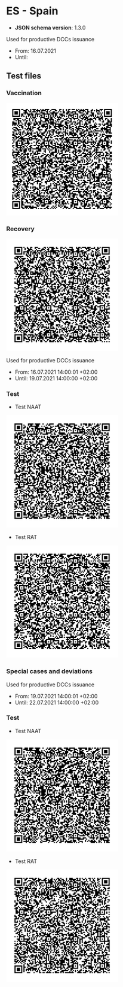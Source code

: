 # ES - Spain

* **JSON schema version**: 1.3.0

Used for productive DCCs issuance
* From: 16.07.2021
* Until:

## Test files

### Vaccination

![VAC](VAC.png)

### Recovery

![REC](REC.png)

Used for productive DCCs issuance
* From: 16.07.2021 14:00:01 +02:00
* Until: 19.07.2021 14:00:00 +02:00 

### Test

* Test NAAT

![TEST_NAAT](TEST_NAAT.png) 
* Test RAT

![TEST_RAT](TEST_RAT.png) 

### Special cases and deviations

Used for productive DCCs issuance
* From: 19.07.2021 14:00:01 +02:00 
* Until: 22.07.2021 14:00:00 +02:00 

### Test

* Test NAAT

![TEST_NAAT_2](specialcases/TEST_NAAT_2.png) 
* Test RAT

![TEST_RAT_2](specialcases/TEST_RAT_2.png) 